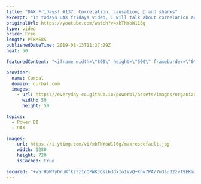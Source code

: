```yaml
---
title: "DAX Fridays! #137: Correlation, causation, 🍦 and sharks"
excerpt: "In todays DAX fridays video, I will talk about correlation and causation and how you can try to prove causation once you find correlation between two variables.  Spurious correlations website: https://www.tylervigen.com/spurious-correlations Image source:https://www.reddit.com/r/shittyaskscience/comments/19gv2e/why_exactly_does_increased_sales_in_ice_cream"
originalUrl: https://youtube.com/watch?v=xbTNYoW116g
type: video
price: Free
length: PT8M58S
publishedDateTime: 2019-08-13T11:37:29Z
heat: 50

featuredContent: "<iframe width=\"800\" height=\"500\" frameborder=\"0\" src=\"https://www.youtube.com/embed/xbTNYoW116g\" allow=\"accelerometer; autoplay; encrypted-media; gyroscope; picture-in-picture\" allowfullscreen></iframe>"

provider:
  name: Curbal
  domain: curbal.com
  images:
    - url: https://everyday-cc.github.io/powerbi/assets/images/organizations/curbal.com-50x50.jpg
      width: 50
      height: 50

topics:
  - Power BI
  - DAX

images:
  - url: https://i.ytimg.com/vi/xbTNYoW116g/maxresdefault.jpg
    width: 1280
    height: 720
    isCached: true

secured: "+v5rHpW7yOruKfk23z1cOPWKJQsl63dxIo1VvQ+Xhw7PA/7u3su32zvT9EKmii9pnHjUqkpXRBFCMZ1f0opYJg5qPAMfEos2Ljk9u7nUGc+bXcLgzx5XCxScU/4bQn3UeeUDVlC06fVYP8Yl82Z/a4B66iUYoIC3hPXMAHZKMPajbZtVklAUVMNx7eEDzctHgrgpvtpIz4coL8lMSw/yv0VQ40X7Z2s1+AmnA6tndLiiYRHiZJVxeffTeRQRamyLQwzCNEAQLDH7Hg80hhXcPjupHc0jowCi3mmEXAbNVwHHB6/Nc4eZlvqX+AJ6ROSKfbP5XNk4bs3oS83jMeuiYTI02sKdogDFPyV9mc+fecqulPBijaf7u9ET5DmcA8ClW3zstK7gO68QUwsOXDdqluXGae7Yfn/NtuwnPvWW1sQ=;KyCeLTMACUE+msWNtCGFSw=="
---
```


